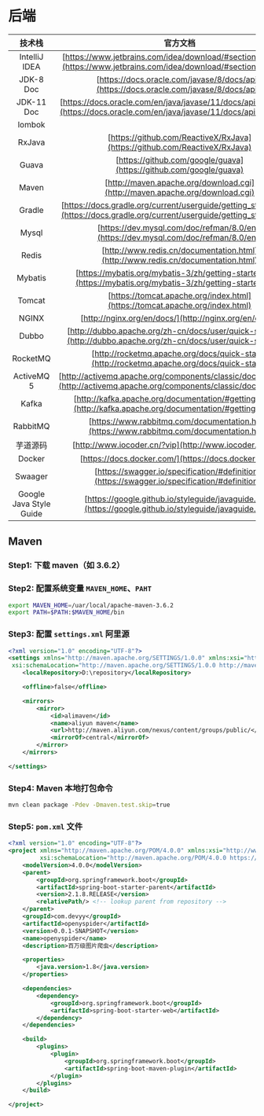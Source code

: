 # 后端

|         技术栈          |                                                             官方文档                                                             |
| :---------------------: | :------------------------------------------------------------------------------------------------------------------------------: |
|      IntelliJ IDEA      |       [https://www.jetbrains.com/idea/download/#section=windows](https://www.jetbrains.com/idea/download/#section=windows)       |
|        JDK-8 Doc        |                     [https://docs.oracle.com/javase/8/docs/api/](https://docs.oracle.com/javase/8/docs/api/)                     |
|       JDK-11 Doc        |  [https://docs.oracle.com/en/java/javase/11/docs/api/index.html](https://docs.oracle.com/en/java/javase/11/docs/api/index.html)  |
|         lombok          |                                                               []()                                                               |
|         RxJava          |                            [https://github.com/ReactiveX/RxJava](https://github.com/ReactiveX/RxJava)                            |
|          Guava          |                                [https://github.com/google/guava](https://github.com/google/guava)                                |
|          Maven          |                           [http://maven.apache.org/download.cgi](http://maven.apache.org/download.cgi)                           |
|         Gradle          | [https://docs.gradle.org/current/userguide/getting_started.html](https://docs.gradle.org/current/userguide/getting_started.html) |
|          Mysql          |                       [https://dev.mysql.com/doc/refman/8.0/en/](https://dev.mysql.com/doc/refman/8.0/en/)                       |
|          Redis          |                         [http://www.redis.cn/documentation.html](http://www.redis.cn/documentation.html)                         |
|         Mybatis         |          [https://mybatis.org/mybatis-3/zh/getting-started.html](https://mybatis.org/mybatis-3/zh/getting-started.html)          |
|         Tomcat          |                           [https://tomcat.apache.org/index.html](https://tomcat.apache.org/index.html)                           |
|          NGINX          |                                      [http://nginx.org/en/docs/](http://nginx.org/en/docs/)                                      |
|          Dubbo          |       [http://dubbo.apache.org/zh-cn/docs/user/quick-start.html](http://dubbo.apache.org/zh-cn/docs/user/quick-start.html)       |
|        RocketMQ         |                   [http://rocketmq.apache.org/docs/quick-start/](http://rocketmq.apache.org/docs/quick-start/)                   |
|       ActiveMQ 5        |    [http://activemq.apache.org/components/classic/documentation](http://activemq.apache.org/components/classic/documentation)    |
|          Kafka          |          [http://kafka.apache.org/documentation/#gettingStarted](http://kafka.apache.org/documentation/#gettingStarted)          |
|        RabbitMQ         |                    [https://www.rabbitmq.com/documentation.html](https://www.rabbitmq.com/documentation.html)                    |
|        芋道源码         |                                     [http://www.iocoder.cn/?vip](http://www.iocoder.cn/?vip)                                     |
|         Docker          |                                       [https://docs.docker.com/](https://docs.docker.com/)                                       |
|         Swaager         |                  [https://swagger.io/specification/#definitions](https://swagger.io/specification/#definitions)                  |
| Google Java Style Guide |             [https://google.github.io/styleguide/javaguide.html](https://google.github.io/styleguide/javaguide.html)             |

## Maven

### Step1: 下载 maven（如 3.6.2）

### Step2: 配置系统变量 `MAVEN_HOME`、`PAHT`

```sh
export MAVEN_HOME=/uar/local/apache-maven-3.6.2
export PATH=$PATH:$MAVEN_HOME/bin
```

### Step3: 配置 `settings.xml` 阿里源

```xml
<?xml version="1.0" encoding="UTF-8"?>
<settings xmlns="http://maven.apache.org/SETTINGS/1.0.0" xmlns:xsi="http://www.w3.org/2001/XMLSchema-instance"
 xsi:schemaLocation="http://maven.apache.org/SETTINGS/1.0.0 http://maven.apache.org/xsd/settings-1.0.0.xsd">
	<localRepository>D:\repository</localRepository>

	<offline>false</offline>

	<mirrors>
		<mirror>
			<id>alimaven</id>
			<name>aliyun maven</name>
			<url>http://maven.aliyun.com/nexus/content/groups/public/</url>
			<mirrorOf>central</mirrorOf>
		</mirror>
	</mirrors>

</settings>
```

### Step4: Maven 本地打包命令

```sh
mvn clean package -Pdev -Dmaven.test.skip=true
```

### Step5: `pom.xml` 文件

```xml
<?xml version="1.0" encoding="UTF-8"?>
<project xmlns="http://maven.apache.org/POM/4.0.0" xmlns:xsi="http://www.w3.org/2001/XMLSchema-instance"
         xsi:schemaLocation="http://maven.apache.org/POM/4.0.0 https://maven.apache.org/xsd/maven-4.0.0.xsd">
    <modelVersion>4.0.0</modelVersion>
    <parent>
        <groupId>org.springframework.boot</groupId>
        <artifactId>spring-boot-starter-parent</artifactId>
        <version>2.1.8.RELEASE</version>
        <relativePath/> <!-- lookup parent from repository -->
    </parent>
    <groupId>com.devyy</groupId>
    <artifactId>openyspider</artifactId>
    <version>0.0.1-SNAPSHOT</version>
    <name>openyspider</name>
    <description>百万级图片爬虫</description>

    <properties>
        <java.version>1.8</java.version>
    </properties>

    <dependencies>
        <dependency>
            <groupId>org.springframework.boot</groupId>
            <artifactId>spring-boot-starter-web</artifactId>
        </dependency>
    </dependencies>

    <build>
        <plugins>
            <plugin>
                <groupId>org.springframework.boot</groupId>
                <artifactId>spring-boot-maven-plugin</artifactId>
            </plugin>
        </plugins>
    </build>

</project>

```
